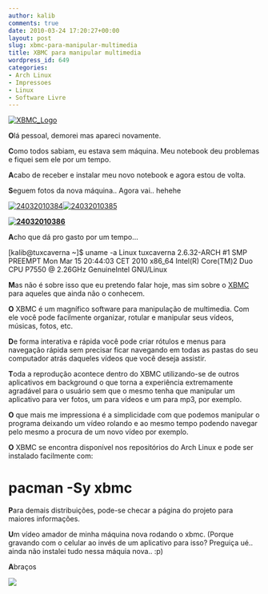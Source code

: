 ```yaml
---
author: kalib
comments: true
date: 2010-03-24 17:20:27+00:00
layout: post
slug: xbmc-para-manipular-multimedia
title: XBMC para manipular multimedia
wordpress_id: 649
categories:
- Arch Linux
- Impressoes
- Linux
- Software Livre
---
```


[![XBMC_Logo](http://marcelocavalcante.net/portal/wp-content/uploads/2010/03/XBMC_Logo.png)](http://marcelocavalcante.net/portal/wp-content/uploads/2010/03/XBMC_Logo.png)



**O**lá pessoal, demorei mas apareci novamente.

**C**omo todos sabiam, eu estava sem máquina. Meu notebook deu problemas e fiquei sem ele por um tempo.

**A**cabo de receber e instalar meu novo notebook e agora estou de volta.

**S**eguem fotos da nova máquina.. Agora vai.. hehehe

[![24032010384](http://marcelocavalcante.net/portal/wp-content/uploads/2010/03/24032010384-300x225.jpg)](http://marcelocavalcante.net/portal/wp-content/uploads/2010/03/24032010384.jpg)[![24032010385](http://marcelocavalcante.net/portal/wp-content/uploads/2010/03/24032010385-300x225.jpg)](http://marcelocavalcante.net/portal/wp-content/uploads/2010/03/24032010385.jpg)


**[![24032010386](http://marcelocavalcante.net/portal/wp-content/uploads/2010/03/24032010386-300x225.jpg)](http://marcelocavalcante.net/portal/wp-content/uploads/2010/03/24032010386.jpg)**



**A**cho que dá pro gasto por um tempo...

[kalib@tuxcaverna ~]$ uname -a
Linux tuxcaverna 2.6.32-ARCH #1 SMP PREEMPT Mon Mar 15 20:44:03 CET 2010 x86_64 Intel(R) Core(TM)2 Duo CPU P7550 @ 2.26GHz GenuineIntel GNU/Linux

**M**as não é sobre isso que eu pretendo falar hoje, mas sim sobre o [XBMC](http://xbmc.org/) para aqueles que ainda não o conhecem.

**O** XBMC é um magnífico software para manipulação de multimedia. Com ele você pode facilmente organizar, rotular e manipular seus vídeos, músicas, fotos, etc.

**D**e forma interativa e rápida você pode criar rótulos e menus para navegação rápida sem precisar ficar navegando em todas as pastas do seu computador atrás daqueles vídeos que você deseja assistir.

**T**oda a reprodução acontece dentro do XBMC utilizando-se de outros aplicativos em background o que torna a experiência extremamente agradável para o usuário sem que o mesmo tenha que manipular um aplicativo para ver fotos, um para vídeos e um para mp3, por exemplo.

**O** que mais me impressiona é a simplicidade com que podemos manipular o programa deixando um vídeo rolando e ao mesmo tempo podendo navegar pelo mesmo a procura de um novo vídeo por exemplo.

**O** XBMC se encontra disponível nos repositórios do Arch Linux e pode ser instalado facilmente com:

# pacman -Sy xbmc

**P**ara demais distribuições, pode-se checar a página do projeto para maiores informações.

**U**m vídeo amador de minha máquina nova rodando o xbmc. (Porque gravando com o celular ao invés de um aplicativo para isso? Preguiça ué.. ainda não instalei tudo nessa máquia nova.. :p)



**A**braços


![](http://www.marcelocavalcante.net/portal/imgs/userbar.gif)
